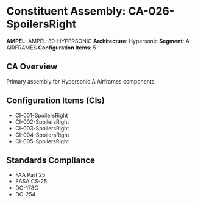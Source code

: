# Constituent Assembly: CA-026-SpoilersRight

**AMPEL**: AMPEL-30-HYPERSONIC
**Architecture**: Hypersonic
**Segment**: A-AIRFRAMES
**Configuration Items**: 5

## CA Overview
Primary assembly for Hypersonic A Airframes components.

## Configuration Items (CIs)
- CI-001-SpoilersRight
- CI-002-SpoilersRight
- CI-003-SpoilersRight
- CI-004-SpoilersRight
- CI-005-SpoilersRight

## Standards Compliance
- FAA Part 25
- EASA CS-25
- DO-178C
- DO-254
